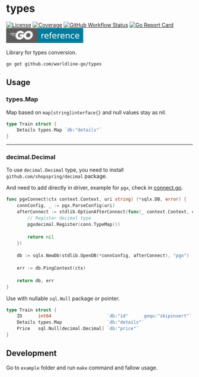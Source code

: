 # types

[![License](https://img.shields.io/github/license/worldline-go/types?color=red&style=flat-square)](https://raw.githubusercontent.com/worldline-go/types/main/LICENSE)
[![Coverage](https://img.shields.io/sonar/coverage/worldline-go_types?logo=sonarcloud&server=https%3A%2F%2Fsonarcloud.io&style=flat-square)](https://sonarcloud.io/summary/overall?id=worldline-go_types)
[![GitHub Workflow Status](https://img.shields.io/github/actions/workflow/status/worldline-go/types/test.yml?branch=main&logo=github&style=flat-square&label=ci)](https://github.com/worldline-go/types/actions)
[![Go Report Card](https://goreportcard.com/badge/github.com/worldline-go/types?style=flat-square)](https://goreportcard.com/report/github.com/worldline-go/types)
[![Go PKG](https://raw.githubusercontent.com/worldline-go/guide/main/badge/custom/reference.svg)](https://pkg.go.dev/github.com/worldline-go/types)

Library for types conversion.

```sh
go get github.com/worldline-go/types
```

## Usage

### types.Map

Map based on `map[string]interface{}` and null values stay as nil.

```go
type Train struct {
	Details types.Map `db:"details"`
}
```

---

### decimal.Decimal

To use `decimal.Decimal` type, you need to install `github.com/shopspring/decimal` package.

And need to add directly in driver, example for `pgx`, check in [connect.go](./example/database/connect.go).

```go
func pgxConnect(ctx context.Context, uri string) (*sqlx.DB, error) {
	connConfig, _ := pgx.ParseConfig(uri)
	afterConnect := stdlib.OptionAfterConnect(func(_ context.Context, conn *pgx.Conn) error {
		// Register decimal type
		pgxdecimal.Register(conn.TypeMap())

		return nil
	})

	db := sqlx.NewDb(stdlib.OpenDB(*connConfig, afterConnect), "pgx")

	err := db.PingContext(ctx)

	return db, err
}
```

Use with nullable `sql.Null` package or pointer.

```go
type Train struct {
	ID      int64                     `db:"id"      goqu:"skipinsert"`
	Details types.Map                 `db:"details"`
	Price   sql.Null[decimal.Decimal] `db:"price"`
}
```

## Development

Go to `example` folder and run `make` command and fallow usage.
